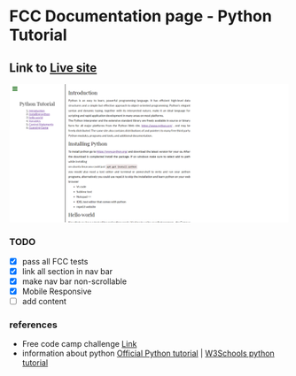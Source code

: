 # FCC Documentation page - Python Tutorial

## Link to [Live site]()

![screenshot of website](images/Screenshot.png)

### TODO
- [x] pass all FCC tests
- [x] link all section in nav bar
- [x] make nav bar non-scrollable
- [x] Mobile Responsive
- [ ] add content

### references 
- Free code camp challenge [Link](https://www.freecodecamp.org/learn/responsive-web-design/responsive-web-design-projects/build-a-technical-documentation-page)
- information about python [Official Python tutorial](https://docs.python.org/3/tutorial) | [W3Schools python tutorial](https://www.w3schools.com/python/)